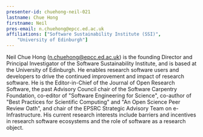 ```yaml
---
presenter-id: chuehong-neil-021
lastname: Chue Hong
firstname: Neil
pres-email: n.chuehong@epcc.ed.ac.uk
affiliations: ["Software Sustainability Institute (SSI)",
	"University of Edinburgh"]
---
```

Neil Chue Hong (<n.chuehong@epcc.ed.ac.uk>) is the founding Director and
Principal Investigator of the Software Sustainability Institute, and
is based at the University of Edinburgh. He enables research software
users and developers to drive the continued improvement and impact of
research software. He is the Editor-in-Chief of the Journal of Open
Research Software, the past Advisory Council chair of the Software
Carpentry Foundation, co-editor of "Software Engineering for Science",
co-author of "Best Practices for Scientific Computing" and "An Open
Science Peer Review Oath", and chair of the EPSRC Strategic Advisory
Team on e-Infrastructure. His current research interests include
barriers and incentives in research software ecosystems and the role
of software as a research object.
